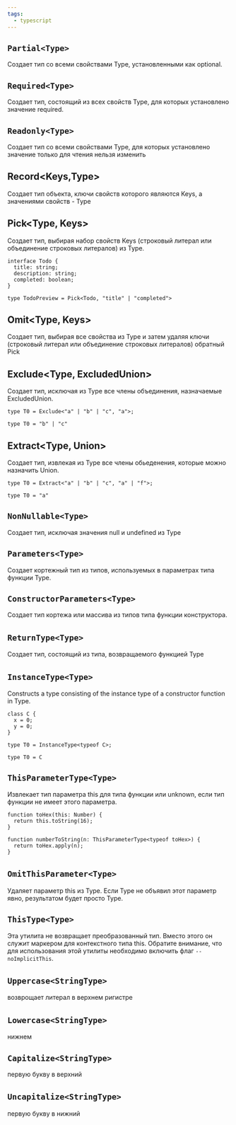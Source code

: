 ```yaml
---
tags:
  - typescript
---
```

## `Partial<Type>`

Создает тип со всеми свойствами Type, установленными как optional.

## `Required<Type>`

Создает тип, состоящий из всех свойств Type, для которых установлено значение required.

## `Readonly<Type>`

Создает тип со всеми свойствами Type, для которых установлено значение только для чтения нельзя изменить

## Record<Keys,Type>

Создает тип объекта, ключи свойств которого являются Keys, а значениями свойств - Type

## Pick<Type, Keys>

Создает тип, выбирая набор свойств Keys (строковый литерал или объединение строковых литералов) из Type.

```tsx
interface Todo {
  title: string;
  description: string;
  completed: boolean;
}

type TodoPreview = Pick<Todo, "title" | "completed">
```

## Omit<Type, Keys> 

Создает тип, выбирая все свойства из Type и затем удаляя ключи (строковый литерал или объединение строковых литералов) обратный Pick

## Exclude<Type, ExcludedUnion>

Создает тип, исключая из Type все члены объединения, назначаемые ExcludedUnion.

```tsx
type T0 = Exclude<"a" | "b" | "c", "a">;
     
type T0 = "b" | "c"
```

## Extract<Type, Union>

Создает тип, извлекая из Type все члены обьеденения, которые можно назначить Union.

```tsx
type T0 = Extract<"a" | "b" | "c", "a" | "f">;
     
type T0 = "a"
```

## `NonNullable<Type>`

Создает тип, исключая значения null и undefined из Type

## `Parameters<Type>`

Создает кортежный тип из типов, используемых в параметрах типа функции Type.

## `ConstructorParameters<Type>`

Создает тип кортежа или массива из типов типа функции конструктора.

## `ReturnType<Type>` 

Создает тип, состоящий из типа, возвращаемого функцией Type

## `InstanceType<Type>` 

Constructs a type consisting of the instance type of a constructor function in Type.

```tsx
class C {
  x = 0;
  y = 0;
}

type T0 = InstanceType<typeof C>;
     
type T0 = C
```

## `ThisParameterType<Type>` 

Извлекает тип параметра this для типа функции или unknown, если тип функции не имеет этого параметра.

```tsx
function toHex(this: Number) {
  return this.toString(16);
}

function numberToString(n: ThisParameterType<typeof toHex>) {
  return toHex.apply(n);
}
```

## `OmitThisParameter<Type>` 

Удаляет параметр this из Type. Если Type не объявил этот параметр явно, результатом будет просто Type.

## `ThisType<Type>`

Эта утилита не возвращает преобразованный тип. Вместо этого он служит маркером для контекстного типа this. Обратите внимание, что для использования этой утилиты необходимо включить флаг `--noImplicitThis`.

## `Uppercase<StringType>` 

возврощает литерал в верхнем ригистре
## `Lowercase<StringType>` 
нижнем

## `Capitalize<StringType>`

первую букву в верхний
## `Uncapitalize<StringType>` 

первую букву в нижний